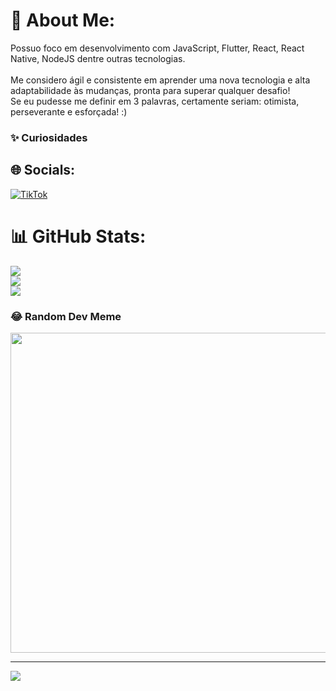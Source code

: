 # 💫 About Me:
Possuo foco em desenvolvimento com JavaScript, Flutter, React, React Native, NodeJS dentre outras tecnologias. <br><br>Me considero ágil e consistente em aprender uma nova tecnologia e alta adaptabilidade às mudanças, pronta para superar qualquer desafio!<br>Se eu pudesse me definir em 3 palavras, certamente seriam: otimista, perseverante e esforçada! :)

<h3 class="heading-element" dir="auto">✨ Curiosidades</h3>

## 🌐 Socials:
[![TikTok](https://img.shields.io/badge/TikTok-%23000000.svg?logo=TikTok&logoColor=white)](https://tiktok.com/@karibeirodev) 
# 📊 GitHub Stats:
![](https://github-readme-stats.vercel.app/api?username=kairibeirodev&theme=vue-dark&hide_border=false&include_all_commits=false&count_private=false)<br/>
![](https://github-readme-streak-stats.herokuapp.com/?user=kairibeirodev&theme=vue-dark&hide_border=false)<br/>
![](https://github-readme-stats.vercel.app/api/top-langs/?username=kairibeirodev&theme=vue-dark&hide_border=false&include_all_commits=false&count_private=false&layout=compact)

### 😂 Random Dev Meme
<img src="https://rm.up.railway.app/" width="512px"/>

---
[![](https://visitcount.itsvg.in/api?id=kairibeirodev&icon=0&color=4)](https://visitcount.itsvg.in)

<!-- Proudly created with GPRM ( https://gprm.itsvg.in ) -->
